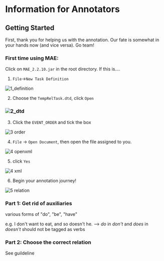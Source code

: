 # Information for Annotators

## Getting Started

First, thank you for helping us with the annotation. Our fate is somewhat in your hands now (and vice versa). Go team!

### First time using MAE:

Click on ```MAE_2.2.10.jar``` in the root directory. If this is....

1. `File`$\to$`New Task Definition`

![1_definition](/Users/loewi/Documents/GitHub/cs140-groupB-annotation-files/img/1_definition.png)

2. Choose the `TempRelTask.dtd`, click `Open`

### ![2_dtd](/Users/loewi/Documents/GitHub/cs140-groupB-annotation-files/img/2_dtd.png)

3. Click the `EVENT_ORDER` and tick the box

![3 order](/Users/loewi/Documents/GitHub/cs140-groupB-annotation-files/img/3_order.png)

4. `File` $\to$ `Open Document`, then open the file assigned to you. 

![4 openxml](/Users/loewi/Documents/GitHub/cs140-groupB-annotation-files/img/4_openxml.png)

5. click `Yes`

![4 xml](/Users/loewi/Documents/GitHub/cs140-groupB-annotation-files/img/5_xml.png)

6. Begin your annotation journey!

![5 relation](/Users/loewi/Documents/GitHub/cs140-groupB-annotation-files/img/6_relation.png)

### Part 1: Get rid of auxiliaries

various forms of "do", "be", "have"

e.g. I don't want to eat, and so doesn't he. --> *do* in *don't* and *does* in *doesn't* should not be tagged as verbs

### Part 2: Choose the correct relation

See guildeline


